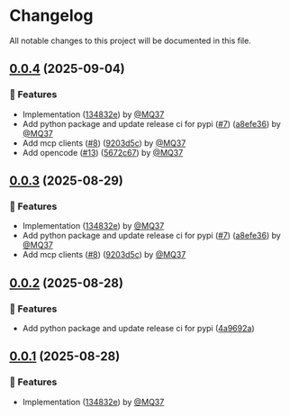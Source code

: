# Changelog

All notable changes to this project will be documented in this file.

## [0.0.4](https://github.com/apify/mcp-client-capabilities/releases/tag/v0.0.4) (2025-09-04)

### 🚀 Features

- Implementation ([134832e](https://github.com/apify/mcp-client-capabilities/commit/134832ea813b627d30bb9dcd5281473cf6d71e1a)) by [@MQ37](https://github.com/MQ37)
- Add python package and update release ci for pypi ([#7](https://github.com/apify/mcp-client-capabilities/pull/7)) ([a8efe36](https://github.com/apify/mcp-client-capabilities/commit/a8efe36a3c516bfd1e8ef09465997562466e4c2a)) by [@MQ37](https://github.com/MQ37)
- Add mcp clients ([#8](https://github.com/apify/mcp-client-capabilities/pull/8)) ([9203d5c](https://github.com/apify/mcp-client-capabilities/commit/9203d5c58342be765515c5e22a6cf85dd446b110)) by [@MQ37](https://github.com/MQ37)
- Add opencode ([#13](https://github.com/apify/mcp-client-capabilities/pull/13)) ([5672c67](https://github.com/apify/mcp-client-capabilities/commit/5672c67e064c8e530cc38c536902f5726adfedbc)) by [@MQ37](https://github.com/MQ37)


## [0.0.3](https://github.com/apify/mcp-client-capabilities/releases/tag/v0.0.3) (2025-08-29)

### 🚀 Features

- Implementation ([134832e](https://github.com/apify/mcp-client-capabilities/commit/134832ea813b627d30bb9dcd5281473cf6d71e1a)) by [@MQ37](https://github.com/MQ37)
- Add python package and update release ci for pypi ([#7](https://github.com/apify/mcp-client-capabilities/pull/7)) ([a8efe36](https://github.com/apify/mcp-client-capabilities/commit/a8efe36a3c516bfd1e8ef09465997562466e4c2a)) by [@MQ37](https://github.com/MQ37)
- Add mcp clients ([#8](https://github.com/apify/mcp-client-capabilities/pull/8)) ([9203d5c](https://github.com/apify/mcp-client-capabilities/commit/9203d5c58342be765515c5e22a6cf85dd446b110)) by [@MQ37](https://github.com/MQ37)


## [0.0.2](https://github.com/apify/mcp-client-capabilities/releases/tag/v0.0.2) (2025-08-28)

### 🚀 Features

- Add python package and update release ci for pypi ([4a9692a](https://github.com/apify/mcp-client-capabilities/commit/4a9692a2f93e94b5e541b6a5033aa9aa64f87a77))

## [0.0.1](https://github.com/apify/mcp-client-capabilities/releases/tag/v0.0.1) (2025-08-28)

### 🚀 Features

- Implementation ([134832e](https://github.com/apify/mcp-client-capabilities/commit/134832ea813b627d30bb9dcd5281473cf6d71e1a)) by [@MQ37](https://github.com/MQ37)